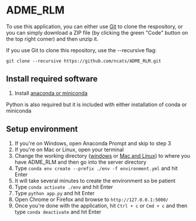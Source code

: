 # ADME_RLM

To use this application, you can either use [Git](https://git-scm.com/) to clone the respository, or you can simply download a ZIP file (by clicking the green "Code" button on the top right corner) and then unzip it.

If you use Git to clone this repository, use the --recursive flag:

`git clone --recursive https://github.com/ncats/ADME_RLM.git`

## Install required software

1. Install [anaconda or miniconda](https://docs.conda.io/projects/continuumio-conda/en/latest/user-guide/install/index.html#)

Python is also required but it is included with either installation of conda or miniconda

## Setup environment

1. If you're on Windows, open Anaconda Prompt and skip to step 3
2. If you're on Mac or Linux, open your terminal
3. Change the working directory ([windows](https://www.digitalcitizen.life/command-prompt-how-use-basic-commands) or [Mac and Linux](https://www.geeksforgeeks.org/cd-command-in-linux-with-examples/)) to where you have ADME_RLM and then go into the server directory
4. Type `conda env create --prefix ./env -f environment.yml` and hit Enter
5. It will take several minutes to create the environment so be patient
6. Type `conda activate ./env` and hit Enter
7. Type `python app.py` and hit Enter
8. Open Chrome or Firefox and browse to `http://127.0.0.1:5000/`
9. Once you're done with the application, hit `Ctrl + c` or `Cmd + c` and then type `conda deactivate` and hit Enter
